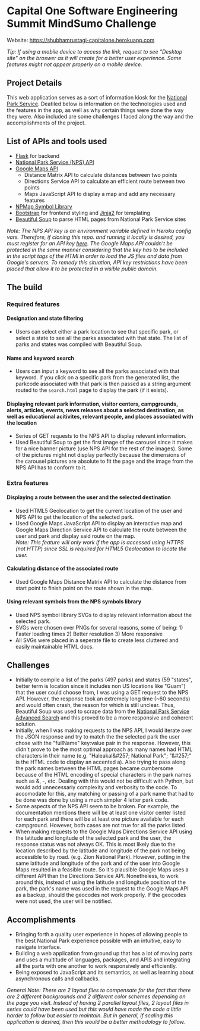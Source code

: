 # Capital One Software Engineering Summit MindSumo Challenge

Website: https://shubhamrustagi-capitalone.herokuapp.com 

*Tip: If using a mobile device to access the link, request to see "Desktop site" on the broswer as it will create for a better user experience. Some features might not appear properly on a mobile device.*

## Project Details

This web application serves as a sort of information kiosk for the [National Park Service](https://www.nps.gov/index.htm). Deatiled below is information on the technologies used and the features in the app, as well as why certain things were done the way they were. Also included are some challenges I faced along the way and the accomplishments of the project.

## List of APIs and tools used

- [Flask](http://flask.pocoo.org/docs/1.0/) for backend
- [National Park Service (NPS) API](https://www.nps.gov/subjects/developer/api-documentation.htm)
- [Google Maps API](https://developers.google.com/maps/documentation/)
   - Distance Matrix API to calculate distances between two points
   - Directions Service API to calculate an efficient route between two points
   - Maps JavaScript API to display a map and add any necessary features
- [NPMap Symbol Library](https://github.com/nationalparkservice/symbol-library)
- [Bootstrap](https://getbootstrap.com/docs/4.3) for frontend styling and [Jinja2](http://jinja.pocoo.org/docs/2.10/) for templating 
- [Beautiful Soup](https://www.crummy.com/software/BeautifulSoup/bs4/doc/) to parse HTML pages from National Park Service sites

*Note: The NPS API key is an environment variable defined in Heroku config vars. Therefore, if cloning this repo. and running it locally is desired, you must register for an API key [here](https://www.nps.gov/subjects/developer/get-started.htm). The Google Maps API couldn't be protected in the same manner considering that the key has to be included in the script tags of the HTMl in order to load the JS files and data from Google's servers. To remedy this situation, API key restrictions have been placed that allow it to be protected in a visible public domain.*

## The build

### Required features

#### Designation and state filtering
- Users can select either a park location to see that specific park, or select a state to see all the parks associated with that state. The list of parks and states was compiled with Beautiful Soup.

#### Name and keyword search
- Users can input a keyword to see all the parks associated with that keyword. If you click on a specific park from the generated list, the parkcode associated with that park is then passed as a string argument routed to the `search.html` page to display the park (if it exists).

#### Displaying relevant park information, visitor centers, campgrounds, alerts, articles, events, news releases about a selected destination, as well as educational acitivites, relevant people, and places associated with the location
- Series of GET requests to the NPS API to display relevant information.
- Used Beautiful Soup to get the first image of the carousel since it makes for a nice banner picture (use NPS API for the rest of the images). Some of the pictures might not display perfectly because the dimensions of the carousel pictures are absolute to fit the page and the image from the NPS API has to conform to it. 

### Extra features

#### Displaying a route between the user and the selected destination
- Used HTML5 Geolocation to get the current location of the user and NPS API to get the location of the selected park.
- Used Google Maps JavaScript API to display an interactive map and Google Maps Direction Service API to calculate the route between the user and park and display said route on the map. <br />
*Note: This feature will only work if the app is accessed using HTTPS (not HTTP) since SSL is required for HTML5 Geolocation to locate the user.*

#### Calculating distance of the associated route 
- Used Google Maps Distance Matrix API to calculate the distance from start point to finish point on the route shown in the map.

#### Using relevant symbols from the NPS symbols library
- Used NPS symbol library SVGs to display relevant information about the selected park.
- SVGs were chosen over PNGs for several reasons, some of being: 1) Faster loading times 2) Better resolution 3) More responsive
- All SVGs were placed in a seperate file to create less cluttered and easily maintainable HTML docs.

## Challenges
- Initially to compile a list of the parks (497 parks) and states (59 "states", better term is location since it includes non US locations like "Guam") that the user could choose from, I was using a GET request to the NPS API. However, the response took an extremely long time (~60 seconds) and would often crash, the reason for which is still unclear. Thus, Beautiful Soup was used to scrape data from the [National Park Service Advanced Search](https://www.nps.gov/findapark/advanced-search.htm) and this proved to be a more responsive and coherent solution.  
- Initially, when I was making requests to the NPS API, I would iterate over the JSON response and try to match the the selected park the user chose with the "fullName" key:value pair in the response. However, this didn't prove to be the most optimal approach as many names had HTML characters in their name (e.g. "Haleakal&amp;#257; National Park"; "&amp;#257;" is the HTML code to display an accented a). Also trying to pass along the park names between the HTML pages became cumbersome because of the HTML encoding of special characters in the park names such as &, -, etc. Dealing with this would not be difficult with Python, but would add unnecessariy complexity and verbosity to the code. To accomodate for this, any matching or passing of a park name that had to be done was done by using a much simpler 4 letter park code.  
- Some aspects of the NPS API seem to be broken. For example, the documentation mentions there will be at least one visitor center listed for each park and there will be at least one picture available for each campground. However, both cases are not true for all the parks listed.
- When making requests to the Google Maps Directions Service API using the latitude and longitude of the selected park and the user, the response status was not always OK. This is most likely due to the location described by the latitude and longitude of the park not being accessible to by road. (e.g. Zion National Park). However, putting in the same latitude and longitude of the park and of the user into Google Maps resulted in a feasible route. So it's plausible Google Maps uses a different API than the Directions Service API. Nonetheless, to work around this, instead of using the latitude and longitude position of the park, the park's name was used in the request to the Google Maps API as a backup, should the geocodes not work properly. If the geocodes were not used, the user will be notified. 

## Accomplishments
- Bringing forth a quality user experience in hopes of allowing people to the best National Park experience possible with an intuitive, easy to navigate interface.
- Building a web application from ground up that has a lot of moving parts and uses a multitude of languages, packages, and APIS and integrating all the parts with one another to work responsively and efficiently.
- Being exposed to JavaScript and its semantics, as well as learning about asynchronous calls and callbacks.

*General Note: There are 2 layout files to compensate for the fact that there are 2 different backgrounds and 2 different color schemes depending on the page you visit. Instead of having 2 parallel layout files, 2 layout files in series could have been used but this would have made the code a little harder to follow but easier to maintain. But in general, if scaling this application is desired, then this would be a better methodology to follow.*